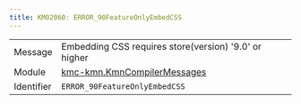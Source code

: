 ```yaml
---
title: KM02060: ERROR_90FeatureOnlyEmbedCSS
---
```


|            |           |
|------------|---------- |
| Message    | Embedding CSS requires store\(version\) '9\.0' or higher |
| Module     | [kmc-kmn.KmnCompilerMessages](kmc-kmn.kmncompilermessages) |
| Identifier | `ERROR_90FeatureOnlyEmbedCSS` |



